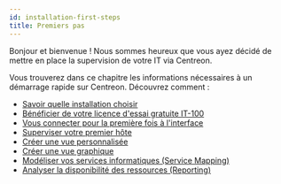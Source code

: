 ```yaml
---
id: installation-first-steps
title: Premiers pas
---
```


Bonjour et bienvenue ! Nous sommes heureux que vous ayez décidé de mettre en place la
supervision de votre IT via Centreon.

Vous trouverez dans ce chapitre les informations nécessaires à un démarrage rapide sur Centreon. Découvrez comment :

* [Savoir quelle installation choisir](which-install)
* [Bénéficier de votre licence d'essai gratuite IT-100](IT100)
* [Vous connecter pour la première fois à l'interface](interface)
* [Superviser votre premier hôte](first-supervision)
* [Créer une vue personnalisée](create-custom-view)
* [Créer une vue graphique](create-graphical-view)
* [Modéliser vos services informatiques (Service Mapping)](model-it-services)
* [Analyser la disponibilité des ressources (Reporting)](analyze-resources-availability)
